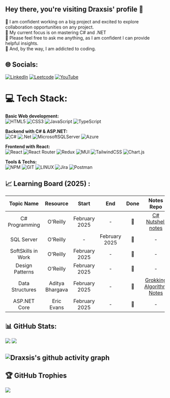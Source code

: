 ## Hey there, you're visiting Draxsis' profile 👋

🔵 I am confident working on a big project and excited to explore collaboration opportunities on any project.</br>
🔵 My current focus is on mastering C# and .NET </br>
🔵 Please feel free to ask me anything, as I am confident I can provide helpful insights.</br>
🔵 And, by the way, I am addicted to coding.

## 🌐 Socials:
[![LinkedIn](https://img.shields.io/badge/LinkedIn-%230077B5.svg?logo=linkedin&logoColor=white)](https://linkedin.com/in/mostafa-koolabadi)
[![Leetcode](https://img.shields.io/badge/Leetcode-%230077B5.svg?logo=leetcode&logoColor=white)](https://Leetcode.com/ِDraxsis)
[![YouTube](https://img.shields.io/badge/Youtube-%230077B5.svg?logo=youtube&logoColor=white)](https://www.youtube.com/@Coding_With_Draxsis)

# 💻 Tech Stack:

**Basic Web development:** </br>
![HTML5](https://img.shields.io/badge/html5-%23E34F26.svg?style=flat-square&logo=html5&logoColor=white)
![CSS3](https://img.shields.io/badge/css3-%231572B6.svg?style=flat-square&logo=css3&logoColor=white)
![JavaScript](https://img.shields.io/badge/javascript-%23323330.svg?style=flat-square&logo=javascript&logoColor=%23F7DF1E)
![TypeScript](https://img.shields.io/badge/typescript-%23007ACC.svg?style=flat-square&logo=typescript&logoColor=white)</br>

**Backend with C# & ASP.NET:** </br>
![C#](https://img.shields.io/badge/c%23-%23239120.svg?style=flat-square&logo=c-sharp&logoColor=white)
![.Net](https://img.shields.io/badge/.NET-5C2D91?style=flat-square&logo=.net&logoColor=white)
![MicrosoftSQLServer](https://img.shields.io/badge/Microsoft%20SQL%20Server-CC2927?style=flat-square&logo=microsoft%20sql%20server&logoColor=white)
![Azure](https://img.shields.io/badge/azure-%230072C6.svg?style=flat-square&logo=microsoftazure&logoColor=white)</br>

**Frontend with React:** </br>
![React](https://img.shields.io/badge/react-%2320232a.svg?style=flat-square&logo=react&logoColor=%2361DAFB)
![React Router](https://img.shields.io/badge/React_Router-CA4245?style=flat-square&logo=react-router&logoColor=white)
![Redux](https://img.shields.io/badge/redux-%23593d88.svg?style=flat-square&logo=redux&logoColor=white)
![MUI](https://img.shields.io/badge/MUI-%230081CB.svg?style=flat-square&logo=mui&logoColor=white)
![TailwindCSS](https://img.shields.io/badge/tailwindcss-%2338B2AC.svg?style=flat-square&logo=tailwind-css&logoColor=white)
![Chart.js](https://img.shields.io/badge/chart.js-F5788D.svg?style=flat-square&logo=chart.js&logoColor=white)</br>

**Tools & Techs:** </br>
![NPM](https://img.shields.io/badge/NPM-%23CB3837.svg?style=flat-square&logo=npm&logoColor=white)
![GIT](https://img.shields.io/badge/Git-fc6d26?style=flat-square&logo=git&logoColor=white)
![LINUX](https://img.shields.io/badge/Linux-FCC624?style=flat-square&logo=linux&logoColor=black)
![Jira](https://img.shields.io/badge/jira-%230A0FFF.svg?style=flat-square&logo=jira&logoColor=white)
![Postman](https://img.shields.io/badge/Postman-FF6C37?style=flat-square&logo=postman&logoColor=white)</br>


## 📈 Learning Board (2025) : 

| Topic Name             | Resource                                                 | Start             | End                   | Done        | Notes Repo        |
|    :---:          |     :---:                                                    |     :---:         |   :---:               |  :---:      |  :---:      |
| C# Programming  | O'Reilly  | February 2025        |     -          |    📅      | [C# Nutshell notes](https://github.com/Draxsis/CSharp_Nutshell) |
| SQL Server | O'Reilly  | -    |    February 2025     |    📅      |- |
| SoftSkills in Work| O'Reilly  | February 2025    |     -     |    📅       |- |
| Design Patterns | O'Reilly  | February 2025     |     -     |       📅   |- |
| Data Structures  | Aditya Bhargava  | February 2025                 |     -                 |      📅   |[Grokking Algorithm Notes](https://github.com/Draxsis/grokking-Algorithm-Notes)|
| ASP.NET Core| Eric Evans | February 2025   |     -    |     📅      |- |

## 📊 GitHub Stats:
![](https://github-readme-streak-stats.herokuapp.com/?user=Draxsis&theme=tokyonight&hide_border=false)
![](https://github-readme-stats.vercel.app/api/top-langs/?username=Draxsis&theme=tokyonight&hide_border=false&include_all_commits=true&count_private=false&layout=compact)

## ![Draxsis's github activity graph](https://github-readme-activity-graph.vercel.app/graph?username=Draxsis&theme=github)

## 🏆 GitHub Trophies
![](https://github-profile-trophy.vercel.app/?username=Draxsis&theme=radical&no-frame=false&no-bg=false&margin-w=4)
